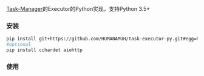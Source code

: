 [Task-Manager](https://github.com/HUMANAMUH/task-manager)的Executor的Python实现，支持Python 3.5+

### 安装

```bash
pip install git+https://github.com/HUMANAMUH/task-executor-py.git#egg=humanamuh-task-executor
#optional
pip install cchardet aiohttp
```

### 使用


